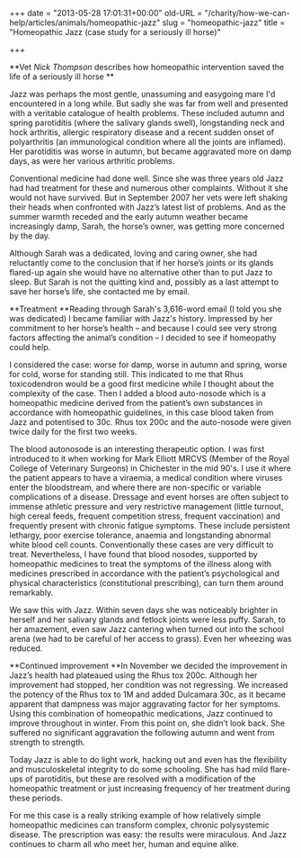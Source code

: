 +++
date = "2013-05-28 17:01:31+00:00"
old-URL = "/charity/how-we-can-help/articles/animals/homeopathic-jazz"
slug = "homeopathic-jazz"
title = "Homeopathic Jazz (case study for a seriously ill horse)"

+++

**Vet _Nick Thompson_ describes how homeopathic intervention saved the life of a seriously ill horse **

Jazz was perhaps the most gentle, unassuming and easygoing mare I'd encountered in a long while. But sadly she was far from well and presented with a veritable catalogue of health problems. These included autumn and spring parotiditis (where the salivary glands swell), longstanding neck and hock arthritis, allergic respiratory disease and a recent sudden onset of polyarthritis (an immunological condition where all the joints are inflamed). Her parotiditis was worse in autumn, but became aggravated more on damp days, as were her various arthritic problems.

Conventional medicine had done well. Since she was three years old Jazz had had treatment for these and numerous other complaints. Without it she would not have survived. But in September 2007 her vets were left shaking their heads when confronted with Jazz’s latest list of problems. And as the summer warmth receded and the early autumn weather became increasingly damp, Sarah, the horse’s owner, was getting more concerned by the day.

Although Sarah was a dedicated, loving and caring owner, she had reluctantly come to the conclusion that if her horse’s joints or its glands flared-up again she would have no alternative other than to put Jazz to sleep. But Sarah is not the quitting kind and, possibly as a last attempt to save her horse’s life, she contacted me by email.

**Treatment
**Reading through Sarah's 3,616-word email (I told you she was dedicated) I became familiar with Jazz's history. Impressed by her commitment to her horse’s health – and because I could see very strong factors affecting the animal’s condition – I decided to see if homeopathy could help.

I considered the case: worse for damp, worse in autumn and spring, worse for cold, worse for standing still. This indicated to me that Rhus toxicodendron would be a good first medicine while I thought about the complexity of the case. Then I added a blood auto-nosode which is a homeopathic medicine derived from the patient’s own substances in accordance with homeopathic guidelines, in this case blood taken from Jazz and potentised to 30c. Rhus tox 200c and the auto-nosode were given twice daily for the first two weeks.

The blood autonosode is an interesting therapeutic option. I was first introduced to it when working for Mark Elliott MRCVS (Member of the Royal College of Veterinary Surgeons) in Chichester in the mid 90's. I use it where the patient appears to have a viraemia, a medical condition where viruses enter the bloodstream, and where there are non-specific or variable complications of a disease. Dressage and event horses are often subject to immense athletic pressure and very restrictive management (little turnout, high cereal feeds, frequent competition stress, frequent vaccination) and frequently present with chronic fatigue symptoms. These include persistent lethargy, poor exercise tolerance, anaemia and longstanding abnormal white blood cell counts. Conventionally these cases are very difficult to treat. Nevertheless, I have found that blood nosodes, supported by homeopathic medicines to treat the symptoms of the illness along with medicines prescribed in accordance with the patient’s psychological and physical characteristics (constitutional prescribing), can turn them around remarkably.

We saw this with Jazz. Within seven days she was noticeably brighter in herself and her salivary glands and fetlock joints were less puffy. Sarah, to her amazement, even saw Jazz cantering when turned out into the school arena (we had to be careful of her access to grass). Even her wheezing was reduced.

**Continued improvement
**In November we decided the improvement in Jazz’s health had plateaued using the Rhus tox 200c. Although her improvement had stopped, her condition was not regressing. We increased the potency of the Rhus tox to 1M and added Dulcamara 30c, as it became apparent that dampness was major aggravating factor for her symptoms. Using this combination of homeopathic medications, Jazz continued to improve throughout in winter. From this point on, she didn’t look back. She suffered no significant aggravation the following autumn and went from strength to strength.

Today Jazz is able to do light work, hacking out and even has the flexibility and musculoskeletal integrity to do some schooling. She has had mild flare-ups of parotiditis, but these are resolved with a modification of the homeopathic treatment or just increasing frequency of her treatment during these periods.

For me this case is a really striking example of how relatively simple homeopathic medicines can transform complex, chronic polysystemic disease. The prescription was easy: the results were miraculous. And Jazz continues to charm all who meet her, human and equine alike.
